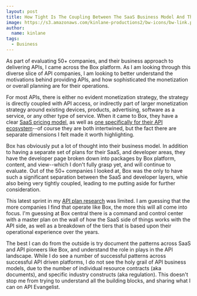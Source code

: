 ```yaml
---
layout: post
title: How Tight Is The Coupling Between The SaaS Business Model And The API?
image: https://s3.amazonaws.com/kinlane-productions2/bw-icons/bw-link.png
author:
  name: kinlane
tags:
  - Business
---
```

As part of evaluating 50+ companies, and their business approach to delivering APIs, I came across the Box platform. As I am looking through this diverse slice of API companies, I am looking to better understand the motivations behind providing APIs, and how sophisticated the monetization or overall planning are for their operations. 

For most APIs, there is either no evident monetization strategy, the strategy is directly coupled with API access, or indirectly part of larger monetization strategy around existing devices, products, advertising, software as a service, or any other type of service. When it came to Box, they have a clear [SaaS pricing model](https://www.box.com/pricing/), as well as [one specifically for their API ecosystem](https://developers.box.com/pricing/)\--of course they are both intertwined, but the fact there are separate dimensions I felt made it worth highlighting.

Box has obviously put a lot of thought into their business model. In addition to having a separate set of plans for their SaaS, and developer areas, they have the developer page broken down into packages by Box platform, content, and view--which I don't fully grasp yet, and will continue to evaluate. Out of the 50+ companies I looked at, Box was the only to have such a significant separation between the SaaS and developer layers, whie also being very tightly coupled, leading to me putting aside for further consideration.

This latest sprint in my [API plan research](http://plans.apievangelist.com/) was limited. I am guessing that the more companies I find that operate like Box, the more this will all come into focus. I'm guessing at Box central there is a command and control center with a master plan on the wall of how the SaaS side of things works with the API side, as well as a breakdown of the tiers that is based upon their operational experience over the years.

The best I can do from the outside is try document the patterns across SaaS and API pioneers like Box, and understand the role in plays in the API landscape. While I do see a number of successful patterns across successful API driven platforms, I do not see the holy grail of API business models, due to the number of individual resource contracts (aka documents), and specific industry constructs (aka regulation). This doesn't stop me from trying to understand all the building blocks, and sharing what I can on API Evangelist.